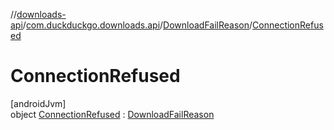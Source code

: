 //[downloads-api](../../../../index.md)/[com.duckduckgo.downloads.api](../../index.md)/[DownloadFailReason](../index.md)/[ConnectionRefused](index.md)

# ConnectionRefused

[androidJvm]\
object [ConnectionRefused](index.md) : [DownloadFailReason](../index.md)
